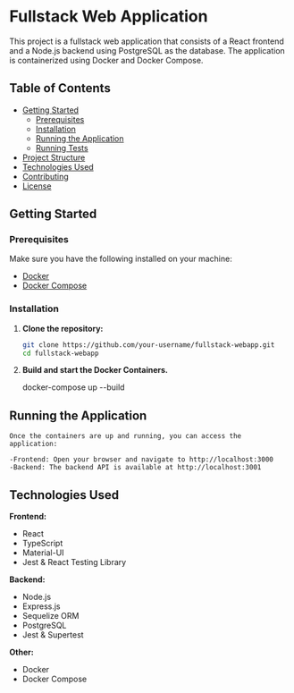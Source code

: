 # Fullstack Web Application

This project is a fullstack web application that consists of a React frontend and a Node.js backend using PostgreSQL as the database. The application is containerized using Docker and Docker Compose.

## Table of Contents

- [Getting Started](#getting-started)
  - [Prerequisites](#prerequisites)
  - [Installation](#installation)
  - [Running the Application](#running-the-application)
  - [Running Tests](#running-tests)
- [Project Structure](#project-structure)
- [Technologies Used](#technologies-used)
- [Contributing](#contributing)
- [License](#license)

## Getting Started

### Prerequisites

Make sure you have the following installed on your machine:

- [Docker](https://www.docker.com/get-started)
- [Docker Compose](https://docs.docker.com/compose/install/)

### Installation

1. **Clone the repository:**

   ```bash
   git clone https://github.com/your-username/fullstack-webapp.git
   cd fullstack-webapp

2. **Build and start the Docker Containers.**

    docker-compose up --build

## Running the Application

    Once the containers are up and running, you can access the application:

    -Frontend: Open your browser and navigate to http://localhost:3000
    -Backend: The backend API is available at http://localhost:3001

## Technologies Used

**Frontend:**
- React
- TypeScript
- Material-UI
- Jest & React Testing Library

**Backend:**
- Node.js
- Express.js
- Sequelize ORM
- PostgreSQL
- Jest & Supertest

**Other:**
- Docker
- Docker Compose
